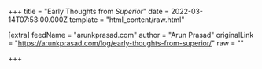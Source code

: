 
+++
title = "Early Thoughts from <cite>Superior</cite>"
date = 2022-03-14T07:53:00.000Z
template = "html_content/raw.html"

[extra]
feedName = "arunkprasad.com"
author = "Arun Prasad"
originalLink = "https://arunkprasad.com/log/early-thoughts-from-superior/"
raw = ""

+++


